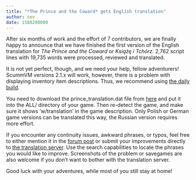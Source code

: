 ```yaml
---
title: "*The Prince and the Coward* gets English translation"
author: sev
date: 1588200000
---
```


After six months of work and the effort of 7 contributors, we are finally happy to announce that we have finished the first version of the English translation for *The Prince and the Coward* or *Książę i Tchórz*. 2,762 script lines with 19,735 words were processed, reviewed and translated.

It is not yet perfect, though, and we need your help, fellow adventurers! ScummVM versions 2.1.x will work, however, there is a problem with displaying inventory item descriptions. Thus, we recommend using [the daily build](https://buildbot.scummvm.org/builds.html).

You need to download the prince_translation.dat file from [here](https://github.com/scummvm/scummvm/blob/master/dists/engine-data/prince_translation.dat?raw=true) and put it into the ALL/ directory of your game. Then re-detect the game, and make sure it shows ‘w/translation’ in the game description. Only Polish or German game versions can be translated this way, the Russian version requires more effort.

If you encounter any continuity issues, awkward phrases, or typos, feel free to either mention it in the [forum post](https://forums.scummvm.org/viewtopic.php?f=1&t=15125) or submit your improvements directly to [the translation server](https://translations.scummvm.org/projects/prince/prince/en/). Use the search capabilities to locate the phrases you would like to improve. Screenshots of the problem or savegames are also welcome if you don’t want to bother with the translation server.

Good luck with your adventures, while most of you still stay at home!

